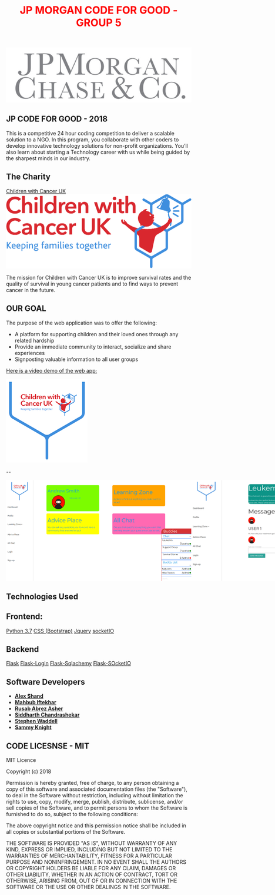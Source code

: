 
<h1  align="center" style="text-align: center;"><span  align="center" style="color: #ff0000;"><strong><span align="center" style="color: #FF0000;"> JP MORGAN CODE FOR GOOD - GROUP 5
</span> </strong></span></h1>
<p style="text-align: center;">&nbsp;</p>
<p align="center">

<img alt="JP Morgan CODE FOR GOOD 2018" src="/IMAGES/jp.jpg">
</p>


## JP CODE FOR GOOD - 2018
This is a competitive 24 hour coding competition to deliver a scalable solution to a NGO. In this program, you collaborate with other coders to develop innovative technology solutions for non-profit organizations. You’ll also learn about starting a Technology career with us while being guided by the sharpest minds in our industry.


## The Charity
[Children with Cancer UK](https://www.childrenwithcancer.org.uk/)
<img alt="JP Morgan CODE FOR GOOD 2018" src="/IMAGES/childrenWIthCancer.png">

The mission for Children with Cancer UK is to improve survival rates and the quality of survival in young cancer patients and to find ways to prevent cancer in the future.

## OUR GOAL

The purpose of the web application was to offer the following:

- A platform for supporting children and their loved ones through any related hardship
- Provide an immediate community to interact, socialize and share experiences    
- Signposting valuable information to all user groups

[Here is a video demo of the web app:](https://youtu.be/boBYm-C_7HY)

[![Watch the video](/IMAGES/ChildrenWithCancer.png)](https://youtu.be/boBYm-C_7HY)


--<div style="display:flex;">
![Video Demo](/IMAGES/screen1.png)
![Video Demo](/IMAGES/screen2.png)


</div>


## Technologies Used
## Frontend:
[Python 3.7](https://www.python.org/downloads/release/python-370/)
[CSS (Bootstrap)](https://www.w3schools.com/bootstrap/bootstrap_ref_all_classes.asp)
[Jquery](https://jquery.com)
[socketIO](https://socket.io/)
## Backend
[Flask](http://flask.pocoo.org/)
[Flask-Login](https://flask-login.readthedocs.io/en/latest/)
[Flask-Sqlachemy](http://flask-sqlalchemy.pocoo.org/2.3/)
[Flask-SOcketIO](https://flask-socketio.readthedocs.io/en/latest/)


## Software Developers

* **[Alex Shand](https://github.com/Alex-Shand)**
* **[Mahbub Iftekhar](https://www.mahbubiftekhar.co.uk/)**
* **[Rusab Abrez Asher](https://github.com/BerserkerLan)**
* **[Siddharth Chandrashekar](https://github.com/sidchan-96)**
* **[Stephen Waddell](https://github.com/ZeroSum24)**
* **[Sammy Knight](https://github.com/SamKnightGit)**

## CODE LICESNSE - MIT

MIT Licence

Copyright (c) 2018

Permission is hereby granted, free of charge, to any person obtaining a copy
of this software and associated documentation files (the "Software"), to deal
in the Software without restriction, including without limitation the rights
to use, copy, modify, merge, publish, distribute, sublicense, and/or sell
copies of the Software, and to permit persons to whom the Software is
furnished to do so, subject to the following conditions:

The above copyright notice and this permission notice shall be included in all
copies or substantial portions of the Software.

THE SOFTWARE IS PROVIDED "AS IS", WITHOUT WARRANTY OF ANY KIND, EXPRESS OR
IMPLIED, INCLUDING BUT NOT LIMITED TO THE WARRANTIES OF MERCHANTABILITY,
FITNESS FOR A PARTICULAR PURPOSE AND NONINFRINGEMENT. IN NO EVENT SHALL THE
AUTHORS OR COPYRIGHT HOLDERS BE LIABLE FOR ANY CLAIM, DAMAGES OR OTHER
LIABILITY, WHETHER IN AN ACTION OF CONTRACT, TORT OR OTHERWISE, ARISING FROM,
OUT OF OR IN CONNECTION WITH THE SOFTWARE OR THE USE OR OTHER DEALINGS IN THE
SOFTWARE.
